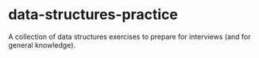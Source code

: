 # data-structures-practice
A collection of data structures exercises to prepare for interviews (and for general knowledge).
